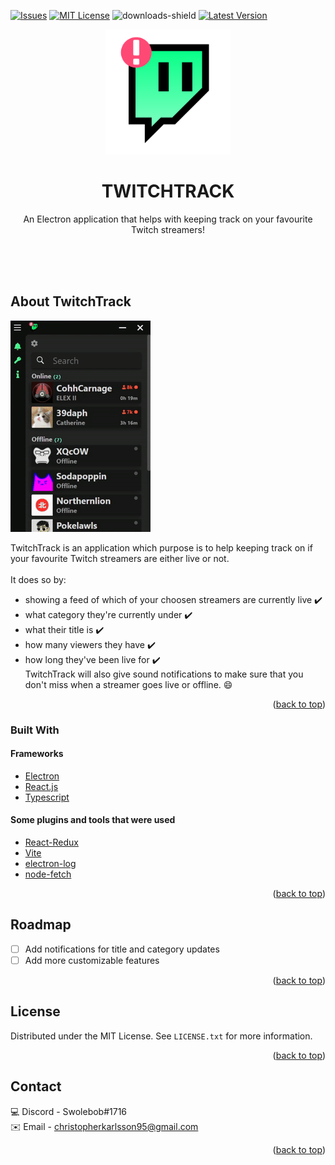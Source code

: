 [![Issues][issues-shield]][issues-url]
[![MIT License][license-shield]][license-url]
![downloads-shield]
[![Latest Version][latest-version-shield]][latest-version-url]

<div align="center">
  <a href="https://github.com/ChristopherK95/twitch-track-electron">
  <img src="images/Logo.svg" alt="Logo" width="200" height="200">
  </a>
 
  <h1 align="center">TWITCHTRACK</h1>
 
  <p align="center">
    An Electron application that helps with keeping track on your favourite Twitch streamers!
  </p> 
 </div>
<br/>
<br/>
<br/>

## About TwitchTrack

![Application Name Screen Shot][app-screenshot]

TwitchTrack is an application which purpose is to help keeping track on if your favourite Twitch streamers are either live or not.\
<br/>
It does so by:

- showing a feed of which of your choosen streamers are currently live :heavy_check_mark:
- what category they're currently under :heavy_check_mark:
- what their title is :heavy_check_mark:
- how many viewers they have :heavy_check_mark:
- how long they've been live for :heavy_check_mark:
  <br/>
  TwitchTrack will also give sound notifications to make sure that you don't miss when a streamer goes live or offline.
  :smile:

<p align="right">(<a href="#top">back to top</a>)</p>

### Built With

#### Frameworks

- [Electron](https://www.electronjs.org/)
- [React.js](https://reactjs.org/)
- [Typescript](https://www.typescriptlang.org/)

#### Some plugins and tools that were used

- [React-Redux](https://react-redux.js.org/)
- [Vite](https://vitejs.dev)
- [electron-log](https://www.npmjs.com/package/electron-log/)
- [node-fetch](https://www.npmjs.com/package/node-fetch/)

<p align="right">(<a href="#top">back to top</a>)</p>

## Roadmap

- [ ] Add notifications for title and category updates
- [ ] Add more customizable features

<p align="right">(<a href="#top">back to top</a>)</p>

## License

Distributed under the MIT License. See `LICENSE.txt` for more information.

<p align="right">(<a href="#top">back to top</a>)</p>

## Contact

:computer: Discord - Swolebob#1716
<br/>
:envelope: Email - christopherkarlsson95@gmail.com

<p align="right">(<a href="#top">back to top</a>)</p>

[issues-shield]: https://img.shields.io/github/issues/ChristopherK95/twitch-track-electron?color=orange&style=for-the-badge
[issues-url]: https://github.com/ChristopherK95/twitch-track-electron/issues
[license-shield]: https://img.shields.io/github/license/ChristopherK95/twitch-track-electron?color=%2357c1ff&style=for-the-badge
[license-url]: https://github.com/ChristopherK95/twitch-track-electron/blob/master/LICENSE.txt
[downloads-shield]: https://img.shields.io/github/downloads/ChristopherK95/twitch-track-electron/total?color=%230fffb3&style=for-the-badge
[latest-version-shield]: https://img.shields.io/github/v/release/ChristopherK95/twitch-track-electron?style=for-the-badge
[latest-version-url]: https://github.com/ChristopherK95/twitch-track-electron/releases/latest
[app-screenshot]: images/GifPreview.gif
